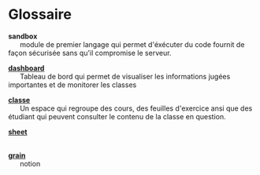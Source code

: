 # Glossaire

**sandbox**\
 &nbsp;&nbsp;&nbsp;&nbsp;&nbsp;&nbsp;module de premier langage qui permet d'éxécuter du code fournit de façon sécurisée
 sans qu'il compromise le serveur.
 
**[dashboard](concept/tableaudebord.md)**\
 &nbsp;&nbsp;&nbsp;&nbsp;&nbsp;&nbsp;Tableau de bord qui permet de visualiser les informations jugées importantes et de monitorer les classes

**[classe](concept/classe.md)**\
 &nbsp;&nbsp;&nbsp;&nbsp;&nbsp;&nbsp;Un espace qui regroupe des cours, des feuilles d'exercice ansi que des étudiant qui          peuvent consulter le contenu de la classe en question. 
 
**[sheet](concept/feuille.md)**\
 &nbsp;&nbsp;&nbsp;&nbsp;&nbsp;&nbsp;
 
**[grain](concept/grain.md)**\
 &nbsp;&nbsp;&nbsp;&nbsp;&nbsp;&nbsp;notion
 
